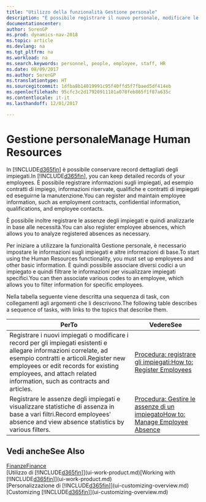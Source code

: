```yaml
---
title: "Utilizzo della funzionalità Gestione personale"
description: "È possibile registrare il nuovo personale, modificare le informazioni sul personale esistente e registrare e analizzare le assenze."
documentationcenter: 
author: SorenGP
ms.prod: dynamics-nav-2018
ms.topic: article
ms.devlang: na
ms.tgt_pltfrm: na
ms.workload: na
ms.search.keywords: personnel, people, employee, staff, HR
ms.date: 08/09/2017
ms.author: SorenGP
ms.translationtype: HT
ms.sourcegitcommit: 1dfba8b14019991c95f40ffd5f7fbaed5df414eb
ms.openlocfilehash: 95cfc3c2d17920911101a078feb865f1f87a635c
ms.contentlocale: it-it
ms.lasthandoff: 12/01/2017

---
```

# <a name="manage-human-resources"></a><span data-ttu-id="36463-103">Gestione personale</span><span class="sxs-lookup"><span data-stu-id="36463-103">Manage Human Resources</span></span>
<span data-ttu-id="36463-104">In [!INCLUDE[d365fin](includes/d365fin_md.md)] è possibile conservare record dettagliati degli impiegati.</span><span class="sxs-lookup"><span data-stu-id="36463-104">In [!INCLUDE[d365fin](includes/d365fin_md.md)], you can keep detailed records of your employees.</span></span> <span data-ttu-id="36463-105">È possibile registrare informazioni sugli impiegati, ad esempio contratti di impiego, informazioni riservate, qualifiche e contratti di impiegati ed eseguirne la manutenzione.</span><span class="sxs-lookup"><span data-stu-id="36463-105">You can register and maintain employee information, such as employment contracts, confidential information, qualifications, and employee contacts.</span></span>

<span data-ttu-id="36463-106">È possibile inoltre registrare le assenze degli impiegati e quindi analizzarle in base alle necessità.</span><span class="sxs-lookup"><span data-stu-id="36463-106">You can also register employee absences, which allows you to analyze registered absences as necessary.</span></span>

<span data-ttu-id="36463-107">Per iniziare a utilizzare la funzionalità Gestione personale, è necessario impostare le informazioni sugli impiegati e altre informazioni di base.</span><span class="sxs-lookup"><span data-stu-id="36463-107">To start using the Human Resources functionality, you must set up employees and other basic information.</span></span> <span data-ttu-id="36463-108">È quindi possibile associare diversi codici a un impiegato e quindi filtrare le informazioni per visualizzare impiegati specifici.</span><span class="sxs-lookup"><span data-stu-id="36463-108">You can then associate various codes to an employee, which allows you to filter information for specific employees.</span></span>

<span data-ttu-id="36463-109">Nella tabella seguente viene descritta una sequenza di task, con collegamenti agli argomenti che li descrivono.</span><span class="sxs-lookup"><span data-stu-id="36463-109">The following table describes a sequence of tasks, with links to the topics that describe them.</span></span>

| <span data-ttu-id="36463-110">Per</span><span class="sxs-lookup"><span data-stu-id="36463-110">To</span></span> | <span data-ttu-id="36463-111">Vedere</span><span class="sxs-lookup"><span data-stu-id="36463-111">See</span></span> |
| --- | --- |
| <span data-ttu-id="36463-112">Registrare i nuovi impiegati o modificare i record per gli impiegati esistenti e allegare informazioni correlate, ad esempio contratti e articoli.</span><span class="sxs-lookup"><span data-stu-id="36463-112">Register new employees or edit records for existing employees, and attach related information, such as contracts and articles.</span></span> |[<span data-ttu-id="36463-113">Procedura: registrare gli impiegati:</span><span class="sxs-lookup"><span data-stu-id="36463-113">How to: Register Employees</span></span>](hr-how-register-employees.md) |
| <span data-ttu-id="36463-114">Registrare le assenze degli impiegati e visualizzare statistiche di assenza in base a vari filtri.</span><span class="sxs-lookup"><span data-stu-id="36463-114">Record employees' absence and view absence statistics by various filters.</span></span> |[<span data-ttu-id="36463-115">Procedura: Gestire le assenze di un impiegato</span><span class="sxs-lookup"><span data-stu-id="36463-115">How to: Manage Employee Absence</span></span>](hr-how-manage-absence.md) |

## <a name="see-also"></a><span data-ttu-id="36463-116">Vedi anche</span><span class="sxs-lookup"><span data-stu-id="36463-116">See Also</span></span>
[<span data-ttu-id="36463-117">Finanze</span><span class="sxs-lookup"><span data-stu-id="36463-117">Finance</span></span>](finance.md)  
<span data-ttu-id="36463-118">[Utilizzo di [!INCLUDE[d365fin](includes/d365fin_md.md)]](ui-work-product.md)</span><span class="sxs-lookup"><span data-stu-id="36463-118">[Working with [!INCLUDE[d365fin](includes/d365fin_md.md)]](ui-work-product.md)</span></span>  
<span data-ttu-id="36463-119">[Personalizzazione di [!INCLUDE[d365fin](includes/d365fin_md.md)]](ui-customizing-overview.md)</span><span class="sxs-lookup"><span data-stu-id="36463-119">[Customizing [!INCLUDE[d365fin](includes/d365fin_md.md)]](ui-customizing-overview.md)</span></span>        

